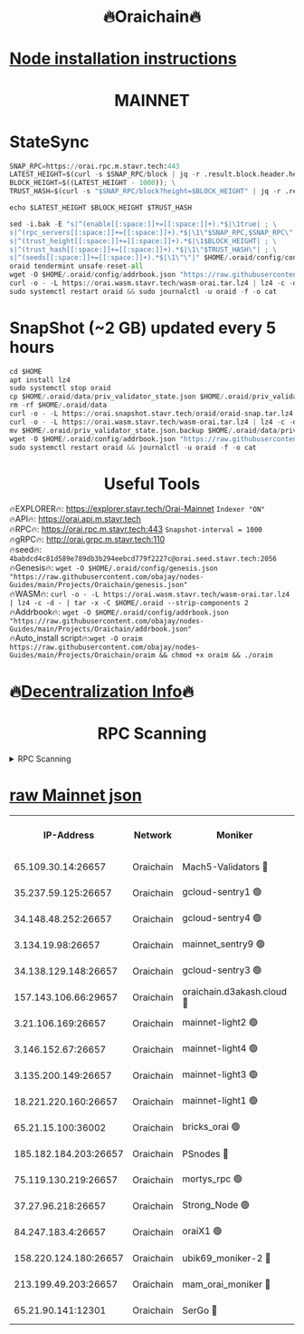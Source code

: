 <h1 align="center"> 🔥Oraichain🔥</h1>

[Node installation instructions](https://github.com/obajay/nodes-Guides/tree/main/Projects/Oraichain)
=
<h1 align="center"> MAINNET</h1>

# StateSync
```python
SNAP_RPC=https://orai.rpc.m.stavr.tech:443
LATEST_HEIGHT=$(curl -s $SNAP_RPC/block | jq -r .result.block.header.height); \
BLOCK_HEIGHT=$((LATEST_HEIGHT - 1000)); \
TRUST_HASH=$(curl -s "$SNAP_RPC/block?height=$BLOCK_HEIGHT" | jq -r .result.block_id.hash)

echo $LATEST_HEIGHT $BLOCK_HEIGHT $TRUST_HASH

sed -i.bak -E "s|^(enable[[:space:]]+=[[:space:]]+).*$|\1true| ; \
s|^(rpc_servers[[:space:]]+=[[:space:]]+).*$|\1\"$SNAP_RPC,$SNAP_RPC\"| ; \
s|^(trust_height[[:space:]]+=[[:space:]]+).*$|\1$BLOCK_HEIGHT| ; \
s|^(trust_hash[[:space:]]+=[[:space:]]+).*$|\1\"$TRUST_HASH\"| ; \
s|^(seeds[[:space:]]+=[[:space:]]+).*$|\1\"\"|" $HOME/.oraid/config/config.toml
oraid tendermint unsafe-reset-all
wget -O $HOME/.oraid/config/addrbook.json "https://raw.githubusercontent.com/obajay/nodes-Guides/main/Projects/Oraichain/addrbook.json"
curl -o - -L https://orai.wasm.stavr.tech/wasm-orai.tar.lz4 | lz4 -c -d - | tar -x -C $HOME/.oraid --strip-components 2
sudo systemctl restart oraid && sudo journalctl -u oraid -f -o cat
```
# SnapShot (~2 GB) updated every 5 hours
```python
cd $HOME
apt install lz4
sudo systemctl stop oraid
cp $HOME/.oraid/data/priv_validator_state.json $HOME/.oraid/priv_validator_state.json.backup
rm -rf $HOME/.oraid/data
curl -o - -L https://orai.snapshot.stavr.tech/oraid/oraid-snap.tar.lz4 | lz4 -c -d - | tar -x -C $HOME/.oraid --strip-components 2
curl -o - -L https://orai.wasm.stavr.tech/wasm-orai.tar.lz4 | lz4 -c -d - | tar -x -C $HOME/.oraid --strip-components 2
mv $HOME/.oraid/priv_validator_state.json.backup $HOME/.oraid/data/priv_validator_state.json
wget -O $HOME/.oraid/config/addrbook.json "https://raw.githubusercontent.com/obajay/nodes-Guides/main/Projects/Oraichain/addrbook.json"
sudo systemctl restart oraid && journalctl -u oraid -f -o cat
```

 <h1 align="center"> Useful Tools</h1>

🔥EXPLORER🔥:     https://explorer.stavr.tech/Orai-Mainnet        `Indexer "ON"` \
🔥API🔥:          https://orai.api.m.stavr.tech \
🔥RPC🔥:          https://orai.rpc.m.stavr.tech:443              `Snapshot-interval = 1000` \
🔥gRPC🔥:         http://orai.grpc.m.stavr.tech:110 \
🔥seed🔥:      `4babdcd4c81d589e789db3b294eebcd779f2227c@orai.seed.stavr.tech:2056` \
🔥Genesis🔥:   `wget -O $HOME/.oraid/config/genesis.json "https://raw.githubusercontent.com/obajay/nodes-Guides/main/Projects/Oraichain/genesis.json"` \
🔥WASM🔥:      `curl -o - -L https://orai.wasm.stavr.tech/wasm-orai.tar.lz4 | lz4 -c -d - | tar -x -C $HOME/.oraid --strip-components 2` \
🔥Addrbook🔥:  `wget -O $HOME/.oraid/config/addrbook.json "https://raw.githubusercontent.com/obajay/nodes-Guides/main/Projects/Oraichain/addrbook.json"` \
🔥Auto_install script🔥:`wget -O oraim https://raw.githubusercontent.com/obajay/nodes-Guides/main/Projects/Oraichain/oraim && chmod +x oraim && ./oraim`

🔥[Decentralization Info](https://github.com/obajay/StateSync-snapshots/tree/main/Projects/Oraichain/Decentralization)🔥
=
<h1 align="center"> RPC Scanning</h1>

<details>
<summary>RPC Scanning</summary>

<h2 align="center"> We scan nodes in real time every 4 hours. And we provide the final result of RPC endpoints.
We cannot influence the operation of these nodes in any way. </h2>


```python
If Voting Power is higher than 0 --> then the Node is a validator of the network and may be subject to attack and be a potential threat to the chain.
```
```python
We marked such validators with a red symbol
```

</details>

[raw Mainnet json](https://rpc-check.oraim.stavr.tech/oraim/rpc-oraim-result.json)
=


<table><tr><th>IP-Address</th><th>Network</th><th>Moniker</th><th>Latest Block Height</th><th>Earliest Block Height</th><th>Catching Up</th><th>Tx Index</th><th>Voting Power</th><th>Scan Time</th></tr><tr><td>65.109.30.14:26657</td><td>Oraichain</td><td>Mach5-Validators 🔴</td><td>16385457</td><td>0</td><td>False</td><td>off</td><td>212</td><td>2024-03-17T08:11:29.215609071UTC</td></tr><tr><td>35.237.59.125:26657</td><td>Oraichain</td><td>gcloud-sentry1 🟢</td><td>16385410</td><td>1</td><td>False</td><td>on</td><td>0</td><td>2024-03-17T08:10:29.958699741UTC</td></tr><tr><td>34.148.48.252:26657</td><td>Oraichain</td><td>gcloud-sentry4 🟢</td><td>16385418</td><td>1</td><td>False</td><td>on</td><td>0</td><td>2024-03-17T08:10:39.226090627UTC</td></tr><tr><td>3.134.19.98:26657</td><td>Oraichain</td><td>mainnet_sentry9 🟢</td><td>16385430</td><td>1</td><td>False</td><td>on</td><td>0</td><td>2024-03-17T08:10:58.018502532UTC</td></tr><tr><td>34.138.129.148:26657</td><td>Oraichain</td><td>gcloud-sentry3 🟢</td><td>16385445</td><td>1</td><td>False</td><td>on</td><td>0</td><td>2024-03-17T08:11:15.006059610UTC</td></tr><tr><td>157.143.106.66:29657</td><td>Oraichain</td><td>oraichain.d3akash.cloud 🔴</td><td>16385422</td><td>15047495</td><td>False</td><td>on</td><td>177</td><td>2024-03-17T08:10:44.118336242UTC</td></tr><tr><td>3.21.106.169:26657</td><td>Oraichain</td><td>mainnet-light2 🟢</td><td>16385428</td><td>15275144</td><td>False</td><td>on</td><td>0</td><td>2024-03-17T08:10:52.893556049UTC</td></tr><tr><td>3.146.152.67:26657</td><td>Oraichain</td><td>mainnet-light4 🟢</td><td>16385432</td><td>15275144</td><td>False</td><td>on</td><td>0</td><td>2024-03-17T08:11:00.768523052UTC</td></tr><tr><td>3.135.200.149:26657</td><td>Oraichain</td><td>mainnet-light3 🟢</td><td>16385437</td><td>15275144</td><td>False</td><td>on</td><td>0</td><td>2024-03-17T08:11:05.547870307UTC</td></tr><tr><td>18.221.220.160:26657</td><td>Oraichain</td><td>mainnet-light1 🟢</td><td>16385441</td><td>15643601</td><td>False</td><td>on</td><td>0</td><td>2024-03-17T08:11:10.271352466UTC</td></tr><tr><td>65.21.15.100:36002</td><td>Oraichain</td><td>bricks_orai 🟢</td><td>16385459</td><td>15848470</td><td>False</td><td>on</td><td>0</td><td>2024-03-17T08:11:35.598868054UTC</td></tr><tr><td>185.182.184.203:26657</td><td>Oraichain</td><td>PSnodes 🔴</td><td>16385415</td><td>15946937</td><td>False</td><td>off</td><td>27</td><td>2024-03-17T08:10:36.576577012UTC</td></tr><tr><td>75.119.130.219:26657</td><td>Oraichain</td><td>mortys_rpc 🟢</td><td>16385453</td><td>15960001</td><td>False</td><td>on</td><td>0</td><td>2024-03-17T08:11:24.595733773UTC</td></tr><tr><td>37.27.96.218:26657</td><td>Oraichain</td><td>Strong_Node 🟢</td><td>16385461</td><td>16086201</td><td>False</td><td>on</td><td>0</td><td>2024-03-17T08:11:38.028658255UTC</td></tr><tr><td>84.247.183.4:26657</td><td>Oraichain</td><td>oraiX1 🟢</td><td>16385463</td><td>16177601</td><td>False</td><td>on</td><td>0</td><td>2024-03-17T08:11:40.422825222UTC</td></tr><tr><td>158.220.124.180:26657</td><td>Oraichain</td><td>ubik69_moniker-2 🔴</td><td>16385418</td><td>16229001</td><td>False</td><td>on</td><td>1834</td><td>2024-03-17T08:10:39.581749801UTC</td></tr><tr><td>213.199.49.203:26657</td><td>Oraichain</td><td>mam_orai_moniker 🔴</td><td>16385428</td><td>16268001</td><td>False</td><td>on</td><td>5</td><td>2024-03-17T08:10:53.222652186UTC</td></tr><tr><td>65.21.90.141:12301</td><td>Oraichain</td><td>SerGo 🔴</td><td>16385447</td><td>16285447</td><td>False</td><td>off</td><td>1</td><td>2024-03-17T08:11:17.417793460UTC</td></tr></table>
